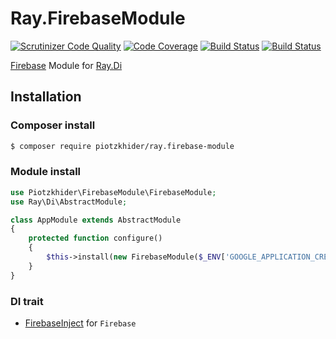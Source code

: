 Ray.FirebaseModule
================

[![Scrutinizer Code Quality](https://scrutinizer-ci.com/g/piotzkhider/Ray.FirebaseModule/badges/quality-score.png?b=master)](https://scrutinizer-ci.com/g/piotzkhider/Ray.FirebaseModule/?branch=master)
[![Code Coverage](https://scrutinizer-ci.com/g/piotzkhider/Ray.FirebaseModule/badges/coverage.png?b=master)](https://scrutinizer-ci.com/g/piotzkhider/Ray.FirebaseModule/?branch=master)
[![Build Status](https://scrutinizer-ci.com/g/piotzkhider/Ray.FirebaseModule/badges/build.png?b=master)](https://scrutinizer-ci.com/g/piotzkhider/Ray.FirebaseModule/build-status/master)
[![Build Status](https://travis-ci.org/piotzkhider/Ray.FirebaseModule.svg?branch=master)](https://travis-ci.org/piotzkhider/Ray.FirebaseModule)

[Firebase](https://github.com/kreait/firebase-php) Module for [Ray.Di](https://github.com/ray-di/Ray.Di)

## Installation

### Composer install

```bash
$ composer require piotzkhider/ray.firebase-module
```
 
### Module install

```php
use Piotzkhider\FirebaseModule\FirebaseModule;
use Ray\Di\AbstractModule;

class AppModule extends AbstractModule
{
	protected function configure()
	{
		$this->install(new FirebaseModule($_ENV['GOOGLE_APPLICATION_CREDENTIALS']));
	}
}
```

### DI trait

 * [FirebaseInject](https://github.com/piotzkhider/Ray.FirebaseModule/blob/master/src/FirebaseInject.php) for `Firebase`
